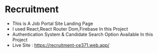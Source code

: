 # Recruitment

* This is A Job Portal Site Landing Page
* I used React,React Router Dom,Firebase In this Project
* Authentication System & Candidate Search Option Available In this Project
* Live Site : https://recruitment-ce371.web.app/
